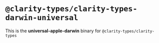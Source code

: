 # `@clarity-types/clarity-types-darwin-universal`

This is the **universal-apple-darwin** binary for `@clarity-types/clarity-types`

